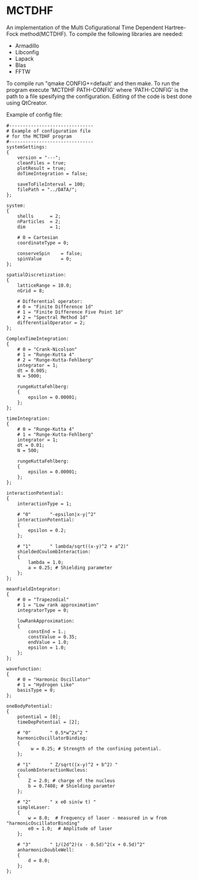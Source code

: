 MCTDHF
================
An implementation of the Multi Cofigurational Time Dependent Hartree-Fock method(MCTDHF). To compile the following libraries are needed:
- Armadillo
- Libconfig
- Lapack
- Blas
- FFTW

To compile run "qmake CONFIG+=default' and then make. To run the program execute 'MCTDHF PATH-CONFIG'
where 'PATH-CONFIG' is the path to a file spesifying the configuration. Editing of the code is best done using QtCreator.

Example of config file:
```
#-------------------------------
# Example of configuration file
# for the MCTDHF program
#-------------------------------
systemSettings:
{
    version = "---";
    cleanFiles = true;
    plotResult = true;
    doTimeIntegration = false;

    saveToFileInterval = 100;
    filePath = "../DATA/";
};

system:
{
    shells      = 2;
    nParticles  = 2;
    dim         = 1;

    # 0 = Cartesian
    coordinateType = 0;

    conserveSpin    = false;
    spinValue       = 0;
};

spatialDiscretization:
{
    latticeRange = 10.0;
    nGrid = 8;

    # Differential operator:
    # 0 = "Finite Difference 1d"
    # 1 = "Finite Difference Five Point 1d"
    # 2 = "Spectral Method 1d"
    differentialOperator = 2;
};

ComplexTimeIntegration:
{
    # 0 = "Crank-Nicolson"
    # 1 = "Runge-Kutta 4"
    # 2 = "Runge-Kutta-Fehlberg"
    integrator = 1;
    dt = 0.005;
    N = 5000;

    rungeKuttaFehlberg:
    {
        epsilon = 0.00001;
    };
};

timeIntegration:
{
    # 0 = "Runge-Kutta 4"
    # 1 = "Runge-Kutta-Fehlberg"
    integrator = 1;
    dt = 0.01;
    N = 500;

    rungeKuttaFehlberg:
    {
        epsilon = 0.00001;
    };
};

interactionPotential:
{
    interactionType = 1;

    # "0"       "-epsilon|x-y|^2"
    interactionPotential:
    {
        epsilon = 0.2;
    };

    # "1"       " lambda/sqrt((x-y)^2 + a^2)"
    shieldedCoulombInteraction:
    {
        lambda = 1.0;
        a = 0.25; # Shielding parameter
    };
};

meanFieldIntegrator:
{
    # 0 = "Trapezodial"
    # 1 = "Low rank approximation"
    integratorType = 0;

    lowRankApproximation:
    {
        constEnd = 1.;
        constValue = 0.35;
        endValue = 1.0;
        epsilon = 1.0;
    };
};

wavefunction:
{
    # 0 = "Harmonic Oscillator"
    # 1 = "Hydrogen Like"
    basisType = 0;
};

oneBodyPotential:
{
    potential = [0];
    timeDepPotential = [2];

    # "0"       " 0.5*w^2x^2 "
    harmonicOscillatorBinding:
    {
         w = 0.25; # Strength of the confining potential.
    };

    # "1"       " Z/sqrt((x-y)^2 + b^2) "
    coulombInteractionNucleus:
    {
        Z = 2.0; # charge of the nucleus
        b = 0.7408; # Shielding paramter
    };

    # "2"       " x e0 sin(w t) "
    simpleLaser:
    {
        w = 8.0;  # Frequency of laser - measured in w from "harmonicOscillatorBinding"
        e0 = 1.0;  # Amplitude of laser
    };

    # "3"       " 1/(2d^2)(x - 0.5d)^2(x + 0.5d)^2"
    anharmonicDoubleWell:
    {
        d = 8.0;
    };
};
```
